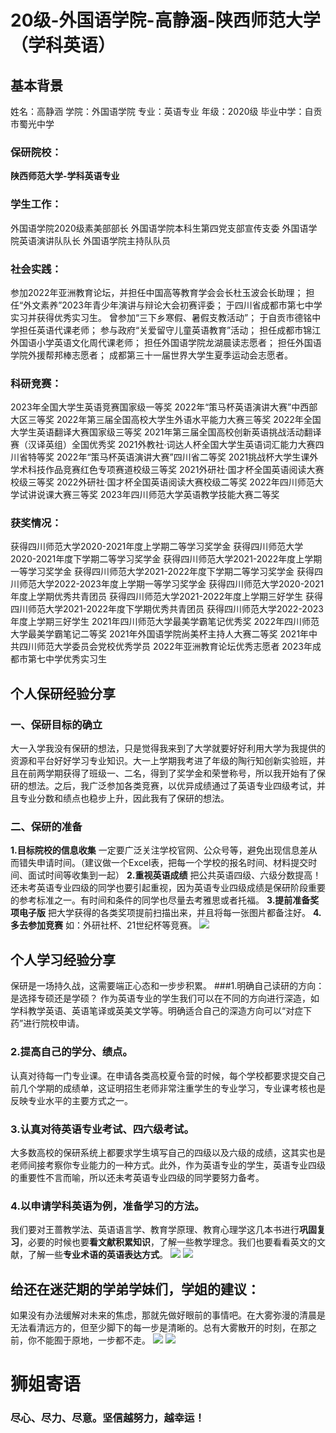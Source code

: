 # 20级-外国语学院-高静涵-陕西师范大学（学科英语）

## 基本背景
姓名：高静涵 学院：外国语学院  专业：英语专业 年级：2020级  毕业中学：自贡市蜀光中学

### 保研院校：
**陕西师范大学-学科英语专业**

### 学生工作：
外国语学院2020级素美部部长
外国语学院本科生第四党支部宣传支委
外国语学院英语演讲队队长
外国语学院主持队队员

### 社会实践：
参加2022年亚洲教育论坛，并担任中国高等教育学会会长杜玉波会长助理；
担任“外文素养”2023年青少年演讲与辩论大会初赛评委；
于四川省成都市第七中学实习并获得优秀实习生。
曾参加“三下乡寒假、暑假支教活动”；
于自贡市德铭中学担任英语代课老师；
参与政府“关爱留守儿童英语教育”活动；
担任成都市锦江外国语小学英语文化周代课老师；
担任外国语学院龙湖晨读志愿者；
担任外国语学院外援帮邦棒志愿者；
成都第三十一届世界大学生夏季运动会志愿者。

### 科研竞赛：
2023年全国大学生英语竞赛国家级一等奖
2022年“策马杯英语演讲大赛”中西部大区三等奖
2022年第三届全国高校大学生外语水平能力大赛三等奖
2022年全国大学生英语翻译大赛国家级三等奖
2021年第三届全国高校创新英语挑战活动翻译赛（汉译英组）全国优秀奖
2021外教社·词达人杯全国大学生英语词汇能力大赛四川省特等奖
2022年“策马杯英语演讲大赛”四川省二等奖
2021挑战杯大学生课外学术科技作品竞赛红色专项赛道校级三等奖
2021外研社·国才杯全国英语阅读大赛校级三等奖
2022外研社·国才杯全国英语阅读大赛校级二等奖
2022年四川师范大学试讲说课大赛三等奖
2023年四川师范大学英语教学技能大赛二等奖

### 获奖情况：
获得四川师范大学2020-2021年度上学期二等学习奖学金
获得四川师范大学2020-2021年度下学期二等学习奖学金
获得四川师范大学2021-2022年度上学期一等学习奖学金
获得四川师范大学2021-2022年度下学期二等学习奖学金
获得四川师范大学2022-2023年度上学期一等学习奖学金
获得四川师范大学2020-2021年度上学期优秀共青团员
获得四川师范大学2021-2022年度上学期三好学生
获得四川师范大学2021-2022年度下学期优秀共青团员
获得四川师范大学2022-2023年度上学期三好学生
2021年四川师范大学最美学霸笔记优秀奖
2022年四川师范大学最美学霸笔记二等奖
2021年外国语学院尚美杯主持人大赛二等奖
2021年中共四川师范大学委员会党校优秀学员
2022年亚洲教育论坛优秀志愿者
2023年成都市第七中学优秀实习生

## 个人保研经验分享
### 一、保研目标的确立
大一入学我没有保研的想法，只是觉得我来到了大学就要好好利用大学为我提供的资源和平台好好学习专业知识。大一上学期我考进了年级的陶行知创新实验班，并且在前两学期获得了班级一、二名，得到了奖学金和荣誉称号，所以我开始有了保研的想法。之后，我广泛参加各类竞赛，以优异成绩通过了英语专业四级考试，并且专业分数和绩点也稳步上升，因此我有了保研的想法。
### 二、保研的准备
**1.目标院校的信息收集**
一定要广泛关注学校官网、公众号等，避免出现信息差从而错失申请时间。（建议做一个Excel表，把每一个学校的报名时间、材料提交时间、面试时间等收集到一起）
**2.重视英语成绩**
把公共英语四级、六级分数提高！还未考英语专业四级的同学也要引起重视，因为英语专业四级成绩是保研阶段重要的参考标准之一。有时间和条件的同学也尽量去考雅思或者托福。
**3.提前准备奖项电子版**
把大学获得的各类奖项提前扫描出来，并且将每一张图片都备注好。
**4.多去参加竞赛**
如：外研社杯、21世纪杯等竞赛。
![](https://sicnu-wiki-1302714559.cos.ap-nanjing.myqcloud.com/Img/%E9%AB%98%E9%9D%99%E6%B6%B5%E4%B8%80.png)

## 个人学习经验分享
保研是一场持久战，这需要端正心态和一步步积累。
###1.明确自己读研的方向：是选择专硕还是学硕？
作为英语专业的学生我们可以在不同的方向进行深造，如学科教学英语、英语笔译或英美文学等。明确适合自己的深造方向可以“对症下药”进行院校申请。
### 2.提高自己的学分、绩点。
认真对待每一门专业课。在申请各类高校夏令营的时候，每个学校都要求提交自己前几个学期的成绩单，这证明招生老师非常注重学生的专业学习，专业课考核也是反映专业水平的主要方式之一。
### 3.认真对待英语专业考试、四六级考试。
大多数高校的保研系统上都要求学生填写自己的四级以及六级的成绩，这其实也是老师间接考察你专业能力的一种方式。此外，作为英语专业的学生，英语专业四级的重要性不言而喻，所以还未考英语专业四级的同学要努力备考。
### 4.以申请学科英语为例，准备学习的方法。
我们要对王蔷教学法、英语语言学、教育学原理、教育心理学这几本书进行**巩固复习**，必要的时候也要**看文献积累知识**，了解一些教学理念。我们也要看看英文的文献，了解一些**专业术语的英语表达方式**。
![](https://sicnu-wiki-1302714559.cos.ap-nanjing.myqcloud.com/Img/%E9%AB%98%E9%9D%99%E6%B6%B5%E4%BA%8C.png)
![](https://sicnu-wiki-1302714559.cos.ap-nanjing.myqcloud.com/Img/%E9%AB%98%E9%9D%99%E6%B6%B5%E4%B8%89.png)

## 给还在迷茫期的学弟学妹们，学姐的建议：
如果没有办法缓解对未来的焦虑，那就先做好眼前的事情吧。在大雾弥漫的清晨是无法看清远方的，但至少脚下的每一步是清晰的。总有大雾散开的时刻，在那之前，你不能囿于原地，一步都不走。
![](https://sicnu-wiki-1302714559.cos.ap-nanjing.myqcloud.com/Img/%E9%AB%98%E9%9D%99%E6%B6%B5%E5%9B%9B.png)
![](https://sicnu-wiki-1302714559.cos.ap-nanjing.myqcloud.com/Img/%E9%AB%98%E9%9D%99%E6%B6%B5%E4%BA%94.png)

# 狮姐寄语
### 尽心、尽力、尽意。坚信越努力，越幸运！